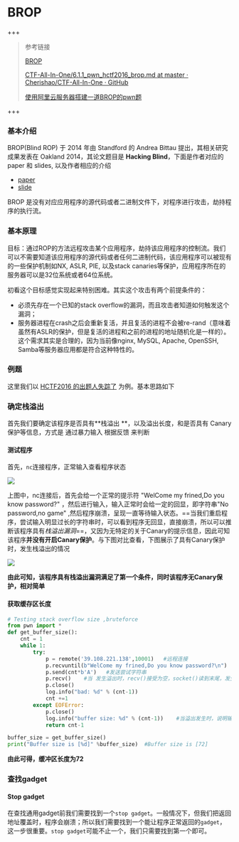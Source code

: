 # BROP

+++

>参考链接
>
>[BROP](https://wooyun.js.org/drops/Blind%20Return%20Oriented%20Programming%20(BROP)%20Attack%20-%20%E6%94%BB%E5%87%BB%E5%8E%9F%E7%90%86.html)
>
>[CTF-All-In-One/6.1.1_pwn_hctf2016_brop.md at master · Cherishao/CTF-All-In-One · GitHub](https://github.com/Cherishao/CTF-All-In-One/blob/master/doc/6.1.1_pwn_hctf2016_brop.md)
>
>[使用阿里云服务器搭建一道BROP的pwn题](https://blog.csdn.net/acsuccess/article/details/104513555)

+++

### 基本介绍

BROP(Blind ROP) 于 2014 年由 Standford 的 Andrea Bittau 提出，其相关研究成果发表在 Oakland 2014，其论文题目是 **Hacking Blind**，下面是作者对应的 paper 和 slides, 以及作者相应的介绍

- [paper](http://www.scs.stanford.edu/brop/bittau-brop.pdf)
- [slide](http://www.scs.stanford.edu/brop/bittau-brop-slides.pdf)

BROP 是没有对应应用程序的源代码或者二进制文件下，对程序进行攻击，劫持程序的执行流。



### 基本原理

目标：通过ROP的方法远程攻击某个应用程序，劫持该应用程序的控制流。我们可以不需要知道该应用程序的源代码或者任何二进制代码，该应用程序可以被现有的一些保护机制如NX, ASLR, PIE, 以及stack canaries等保护，应用程序所在的服务器可以是32位系统或者64位系统。

初看这个目标感觉实现起来特别困难。其实这个攻击有两个前提条件的：

- 必须先存在一个已知的stack overflow的漏洞，而且攻击者知道如何触发这个漏洞；
- 服务器进程在crash之后会重新复活，并且复活的进程不会被re-rand（意味着虽然有ASLR的保护，但是复活的进程和之前的进程的地址随机化是一样的）。这个需求其实是合理的，因为当前像nginx, MySQL, Apache, OpenSSH, Samba等服务器应用都是符合这种特性的。





### 例题

这里我们以 [HCTF2016 的出题人失踪了](https://github.com/ctf-wiki/ctf-challenges/tree/master/pwn/stackoverflow/brop/hctf2016-brop) 为例。基本思路如下



### 确定栈溢出

首先我们要确定该程序是否具有**栈溢出 **，以及溢出长度，和是否具有 Canary 保护等信息，方式是 通过暴力输入 根据反馈 来判断

#### 测试程序

首先，`nc`连接程序，正常输入查看程序状态 

![](https://ms-study.oss-cn-chengdu.aliyuncs.com/Binary_study/RE/Snipaste_2021-06-06_19-36-57.png)

上图中，nc连接后，首先会给一个正常的提示符 "WelCome my frined,Do you know password?" ，然后进行输入，输入正常时会给一定的回显，即字符串"No password,no game" ,然后程序崩溃，呈现一直等待输入状态。==当我们重启程序，尝试输入明显过长的字符串时，可以看到程序无回显，直接崩溃，所以可以推断该程序具有*栈溢出漏洞*==，又因为无特定的关于Canary的提示信息，因此可知该程序**并没有开启Canary保护**。与下图对比查看，下图展示了具有Canary保护时，发生栈溢出的情况

![](https://ms-study.oss-cn-chengdu.aliyuncs.com/Binary_study/RE/Snipaste_2021-06-06_19-52-10.png)

**由此可知，该程序具有栈溢出漏洞满足了第一个条件，同时该程序无Canary保护，相对简单**

#### 获取缓存区长度

```python
# Testing stack overflow size ,bruteforce 
from pwn import *
def get_buffer_size():
    cnt = 1
    while 1:
        try:
            p = remote('39.108.221.138',10001)   #远程连接
            p.recvuntil(b"WelCome my frined,Do you know password?\n")  #输入提示信息
            p.send(cnt*b'A')   #发送尝试字符串
            p.recv()    #当 发生溢出时，recv()接受为空，socket()读到末尾，发生EOFError 
            p.close()
            log.info("bad: %d" % (cnt-1))
            cnt +=1
        except EOFError:
            p.close()			
            log.info("buffer size: %d" % (cnt-1))    #当溢出发生时，说明输入长度已超过缓冲区长度，因此要减一
            return cnt-1

buffer_size = get_buffer_size()
print("Buffer size is [%d]" %buffer_size)  #Buffer size is [72]
```

**由此可得，缓冲区长度为72**



### 查找gadget



#### Stop gadget

​		在查找通用gadget前我们需要找到一个`stop gadget`。一般情况下，但我们把返回地址覆盖时，程序会崩溃；所以我们需要找到一个能让程序正常返回的`gadget`，这一步很重要。`stop gadget`可能不止一个，我们只需要找到第一个即可。
